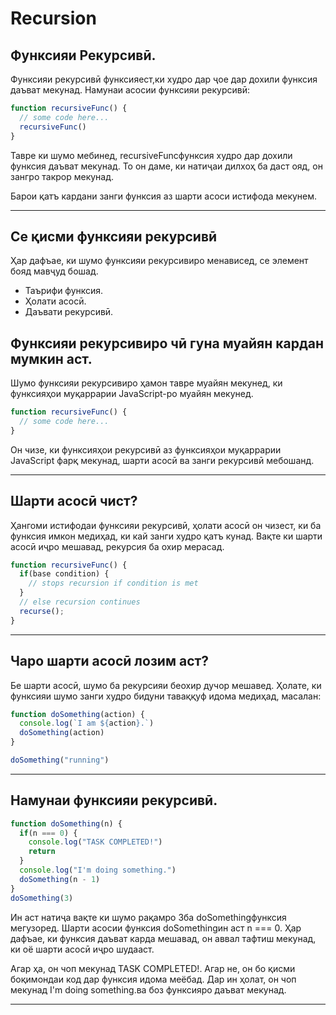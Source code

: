 # Recursion
## Функсияи Рекурсивӣ.
Функсияи рекурсивӣ функсияест,ки худро дар ҷое дар дохили функсия даъват мекунад.
Намунаи асосии функсияи рекурсивӣ:


````Javascript
function recursiveFunc() {
  // some code here... 
  recursiveFunc()
}
````
Тавре ки шумо мебинед, recursiveFuncфунксия худро дар дохили функсия даъват мекунад. То он даме, ки натиҷаи дилхоҳ ба даст ояд, он зангро такрор мекунад.

  Барои қатъ кардани занги функсия аз шарти асоси истифода мекунем.
_____


## Се қисми функсияи рекурсивӣ
Ҳар дафъае, ки шумо функсияи рекурсивиро менависед, се элемент бояд мавҷуд бошад. 
+ Таърифи функсия.
+ Ҳолати асосӣ.
+ Даъвати рекурсивӣ.


## Функсияи рекурсивиро чӣ гуна муайян кардан мумкин аст.
Шумо функсияи рекурсивиро ҳамон тавре муайян мекунед, 
ки функсияҳои муқаррарии JavaScript-ро муайян мекунед.

````Javascript
function recursiveFunc() {
  // some code here...
} 
````
Он чизе, ки функсияҳои рекурсивӣ аз функсияҳои муқаррарии JavaScript фарқ мекунад, шарти асосӣ ва занги рекурсивӣ мебошанд.
___
## Шарти асосӣ чист?
Ҳангоми истифодаи функсияи рекурсивӣ, ҳолати асосӣ он чизест, ки ба функсия имкон медиҳад,
 ки кай занги худро қатъ кунад. Вақте ки шарти асосӣ иҷро мешавад, рекурсия ба охир мерасад.


````Javascript
function recursiveFunc() {
  if(base condition) {
    // stops recursion if condition is met
  }
  // else recursion continues
  recurse();
}
````
___
## Чаро шарти асосӣ лозим аст?
Бе шарти асосӣ, шумо ба рекурсияи беохир дучор мешавед. Ҳолате, ки функсияи шумо занги худро бидуни таваққуф идома медиҳад, масалан:


````Javascript
function doSomething(action) {
  console.log(`I am ${action}.`)
  doSomething(action)
}

doSomething("running")
````

____
## Намунаи функсияи рекурсивӣ.
  
````Javascript
function doSomething(n) {
  if(n === 0) {
    console.log("TASK COMPLETED!")
    return
  }
  console.log("I'm doing something.")
  doSomething(n - 1)
}
doSomething(3)
````
Ин аст натиҷа вақте ки шумо рақамро 3ба doSomethingфунксия мегузоред.
Шарти асосии функсия doSomethingин аст n === 0. Ҳар дафъае, ки функсия даъват карда мешавад, он аввал тафтиш мекунад, ки оё шарти асосӣ иҷро шудааст.

Агар ҳа, он чоп мекунад TASK COMPLETED!. Агар не, он бо қисми боқимондаи код дар функсия идома меёбад. Дар ин ҳолат, он чоп мекунад I'm doing something.ва боз функсияро даъват мекунад.
___




